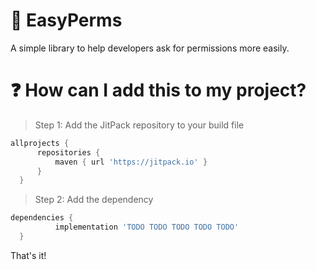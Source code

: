 # :key: EasyPerms
A simple library to help developers ask for permissions more easily.

# :question: How can I add this to my project?
> Step 1: Add the JitPack repository to your build file
  ```gradle
  allprojects {
		repositories {
			maven { url 'https://jitpack.io' }
		}
	}
  ```
> Step 2: Add the dependency
  ```gradle
  dependencies {
	        implementation 'TODO TODO TODO TODO TODO'
	}
  ```
  That's it!
